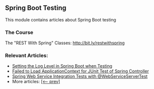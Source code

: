 ## Spring Boot Testing

This module contains articles about Spring Boot testing

### The Course

The "REST With Spring" Classes: http://bit.ly/restwithspring

### Relevant Articles:

- [Setting the Log Level in Spring Boot when Testing](https://www.baeldung.com/spring-boot-testing-log-level)
- [Failed to Load ApplicationContext for JUnit Test of Spring Controller](https://www.baeldung.com/spring-junit-failed-to-load-applicationcontext)
- [Spring Web Service Integration Tests with @WebServiceServerTest](https://www.baeldung.com/spring-webserviceservertest)
- More articles: [[<-- prev]](../spring-boot-testing)
